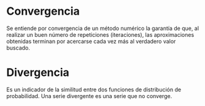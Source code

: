 # Convergencia
Se entiende por convergencia de un método numérico la garantía de que, al realizar un buen número de repeticiones (iteraciones), las aproximaciones obtenidas terminan por acercarse cada vez más al verdadero valor buscado.
# Divergencia
Es un indicador de la similitud entre dos funciones de distribución de probabilidad. Una serie divergente es una serie que no converge.
